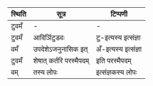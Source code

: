 | स्थिति | सूत्र | टिप्पणी |
| ----- | ------- | ------ |
| टुवमँ | - | - |
| टुवमँ | आदिर्ञिटुडवः | टु-इत्यस्य इत्संज्ञा |
| वमँ | उपदेशेऽजनुनासिक इत् | अँ-इत्यस्य इत्संज्ञा |
| टुवमँ | शेषात् कर्तरि परस्मैपदम् | इति परस्मैपदम् |
| वम् | तस्य लोपः | इत्संज्ञकस्य लोपः |
